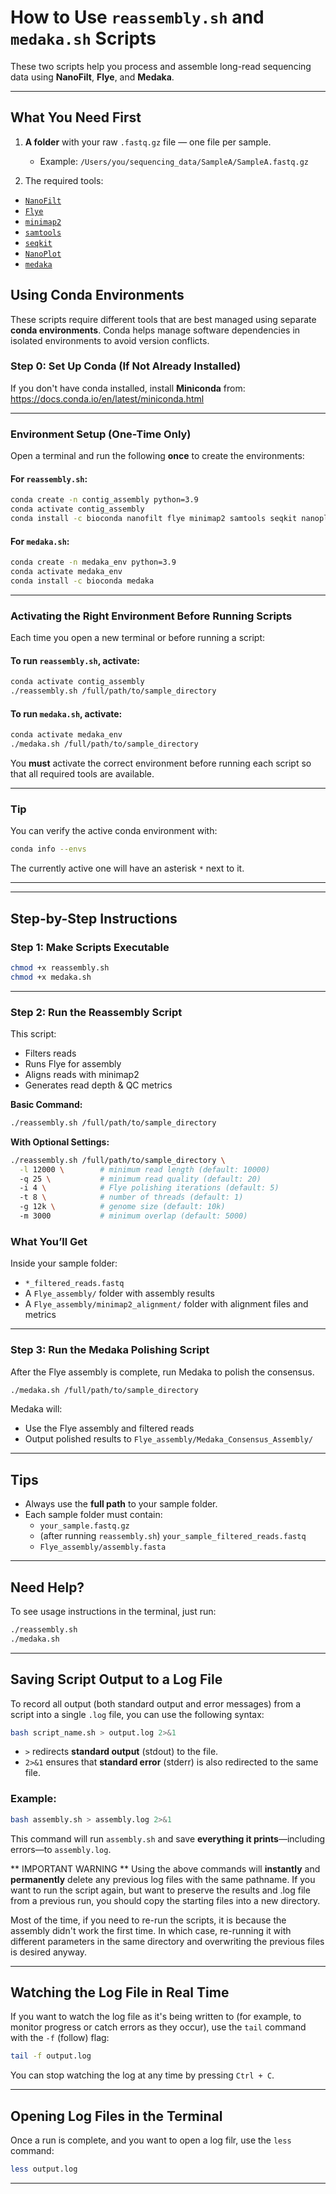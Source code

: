 # How to Use `reassembly.sh` and `medaka.sh` Scripts

These two scripts help you process and assemble long-read sequencing data using **NanoFilt**, **Flye**, and **Medaka**.

---

## What You Need First

1. **A folder** with your raw `.fastq.gz` file — one file per sample.
   - Example: `/Users/you/sequencing_data/SampleA/SampleA.fastq.gz`

2.  The required tools:
   - [`NanoFilt`](https://github.com/wdecoster/nanofilt)
   - [`Flye`](https://github.com/fenderglass/Flye)
   - [`minimap2`](https://github.com/lh3/minimap2)
   - [`samtools`](http://www.htslib.org/)
   - [`seqkit`](https://bioinf.shenwei.me/seqkit/)
   - [`NanoPlot`](https://github.com/wdecoster/NanoPlot)
   - [`medaka`](https://github.com/nanoporetech/medaka)

## Using Conda Environments

These scripts require different tools that are best managed using separate **conda environments**. Conda helps manage software dependencies in isolated environments to avoid version conflicts.

### Step 0: Set Up Conda (If Not Already Installed)

If you don't have conda installed, install **Miniconda** from:  
https://docs.conda.io/en/latest/miniconda.html

---

### Environment Setup (One-Time Only)

Open a terminal and run the following **once** to create the environments:

#### For `reassembly.sh`:
```bash
conda create -n contig_assembly python=3.9
conda activate contig_assembly
conda install -c bioconda nanofilt flye minimap2 samtools seqkit nanoplot
```

#### For `medaka.sh`:
```bash
conda create -n medaka_env python=3.9
conda activate medaka_env
conda install -c bioconda medaka
```

---

### Activating the Right Environment Before Running Scripts

Each time you open a new terminal or before running a script:

#### To run `reassembly.sh`, activate:

```bash
conda activate contig_assembly
./reassembly.sh /full/path/to/sample_directory
```

#### To run `medaka.sh`, activate:

```bash
conda activate medaka_env
./medaka.sh /full/path/to/sample_directory
```

You **must** activate the correct environment before running each script so that all required tools are available.

---

### Tip

You can verify the active conda environment with:

```bash
conda info --envs
```

The currently active one will have an asterisk `*` next to it.

---

---

## Step-by-Step Instructions

### Step 1: Make Scripts Executable

```bash
chmod +x reassembly.sh
chmod +x medaka.sh
```

---

### Step 2: Run the Reassembly Script

This script:
- Filters reads
- Runs Flye for assembly
- Aligns reads with minimap2
- Generates read depth & QC metrics

**Basic Command:**

```bash
./reassembly.sh /full/path/to/sample_directory
```

**With Optional Settings:**

```bash
./reassembly.sh /full/path/to/sample_directory \
  -l 12000 \        # minimum read length (default: 10000)
  -q 25 \           # minimum read quality (default: 20)
  -i 4 \            # Flye polishing iterations (default: 5)
  -t 8 \            # number of threads (default: 1)
  -g 12k \          # genome size (default: 10k)
  -m 3000           # minimum overlap (default: 5000)
```

### What You’ll Get

Inside your sample folder:
- `*_filtered_reads.fastq`
- A `Flye_assembly/` folder with assembly results
- A `Flye_assembly/minimap2_alignment/` folder with alignment files and metrics

---

### Step 3: Run the Medaka Polishing Script

After the Flye assembly is complete, run Medaka to polish the consensus.

```bash
./medaka.sh /full/path/to/sample_directory
```

Medaka will:
- Use the Flye assembly and filtered reads
- Output polished results to `Flye_assembly/Medaka_Consensus_Assembly/`

---

## Tips

- Always use the **full path** to your sample folder.
- Each sample folder must contain:
  - `your_sample.fastq.gz`
  - (after running `reassembly.sh`) `your_sample_filtered_reads.fastq`
  - `Flye_assembly/assembly.fasta`

---
## Need Help?

To see usage instructions in the terminal, just run:

```bash
./reassembly.sh
./medaka.sh
```
---

## Saving Script Output to a Log File

To record all output (both standard output and error messages) from a script into a single `.log` file, you can use the following syntax:

```bash
bash script_name.sh > output.log 2>&1
```

- `>` redirects **standard output** (stdout) to the file.
- `2>&1` ensures that **standard error** (stderr) is also redirected to the same file.

### Example:

```bash
bash assembly.sh > assembly.log 2>&1
```

This command will run `assembly.sh` and save **everything it prints**—including errors—to `assembly.log`.

** IMPORTANT WARNING **
Using the above commands will __instantly__ and __permanently__ delete any previous log files with the same pathname. If you want to run the script again, but want to preserve the results and .log file from a previous run, you should copy the starting files into a new directory. 

Most of the time, if you need to re-run the scripts, it is because the assembly didn't work the first time. In which case, re-running it with different parameters in the same directory and overwriting the previous files is desired anyway.

---

## Watching the Log File in Real Time

If you want to watch the log file as it's being written to (for example, to monitor progress or catch errors as they occur), use the `tail` command with the `-f` (follow) flag:

```bash
tail -f output.log
```

You can stop watching the log at any time by pressing `Ctrl + C`.

---

## Opening Log Files in the Terminal

Once a run is complete, and you want to open a log filr, use the `less` command:

```bash
less output.log
```

---
